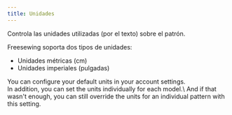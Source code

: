 ```yaml
---
title: Unidades
---
```


Controla las unidades utilizadas (por el texto) sobre el patrón.

Freesewing soporta dos tipos de unidades:

- Unidades métricas (cm)
- Unidades imperiales (pulgadas)

You can configure your default units in your account settings.\
In addition, you can set the units individually for each model.\ And if that wasn't enough, you can still override the units for an individual pattern with this setting.
